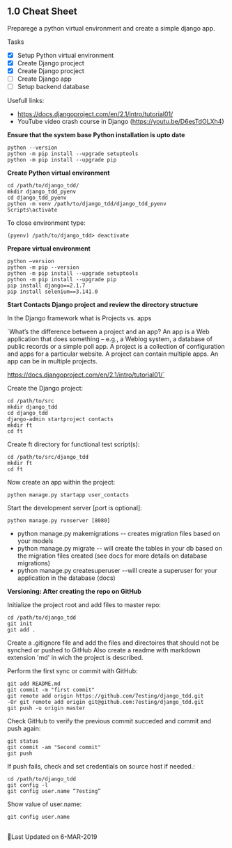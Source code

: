 ## 1.0 Cheat Sheet

Preparege a python virtual environment and create a simple django app.

Tasks
- [x] Setup Python virtual environment
- [x] Create Django procject
- [x] Create Django procject
- [ ] Create Django app
- [ ] Setup backend database

Usefull links:
* https://docs.djangoproject.com/en/2.1/intro/tutorial01/
* YouTube video crash course in Django (https://youtu.be/D6esTdOLXh4)

**Ensure that the system base Python installation is upto date**
```
python --version
python -m pip install --upgrade setuptools
python -m pip install --upgrade pip
```

**Create Python virtual environment**
```
cd /path/to/django_tdd/
mkdir django_tdd_pyenv
cd django_tdd_pyenv
python -m venv /path/to/django_tdd/django_tdd_pyenv
Scripts\activate
```
To close environment type:
```
(pyenv) /path/to/django_tdd> deactivate
```

**Prepare virtual environment**
```
python –version
python -m pip --version
python -m pip install --upgrade setuptools
python -m pip install --upgrade pip
pip install django==2.1.7
pip install selenium==3.141.0
```

**Start Contacts Django project and review the directory structure**

In the Django framework what is Projects vs. apps

`What’s the difference between a project and an app? An app is a Web application that does something – e.g., a Weblog system, a database of public records or a simple poll app. A project is a collection of configuration and apps for a particular website. A project can contain multiple apps. An app can be in multiple projects.

https://docs.djangoproject.com/en/2.1/intro/tutorial01/`

Create the Django project:
```
cd /path/to/src
mkdir django_tdd
cd django_tdd
django-admin startproject contacts
mkdir ft
cd ft
```

Create ft directory for functional test script(s):
```
cd /path/to/src/django_tdd
mkdir ft
cd ft
```

Now create an app within the project:
```
python manage.py startapp user_contacts
```

Start the development server [port is optional]:
```
python manage.py runserver [8080]
```

* python manage.py makemigrations    -- creates migration files based on your models
* python manage.py migrate     -- will create the tables in your db based on the migration files created
  (see docs for more details on database migrations)
* python manage.py createsuperuser    --will create a superuser for your application in the database (docs)


**Versioning: After creating the repo on GitHub**

Initialize the project root and add files to master repo:
```
cd /path/to/django_tdd
git init
git add .
```
Create a .gitignore file and add the files and directoires that should not be synched or pushed to GitHub
Also create a readme with markdown extension 'md' in wich the project is described.

Perform the first sync or commit with GitHub:
```
git add README.md
git commit -m "first commit"
git remote add origin https://github.com/7esting/django_tdd.git
-Or git remote add origin git@github.com:7esting/django_tdd.git
git push -u origin master
```

Check GitHub to verify the previous commit succeded and commit and push again:
```
git status
git commit -am "Second commit"
git push
```

If push fails, check and set credentials on source host if needed.:
```
cd /path/to/django_tdd
git config -l
git config user.name ”7esting”
```
Show value of user.name:
```
git config user.name
```


##

:calendar:Last Updated on 6-MAR-2019